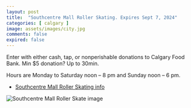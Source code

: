 ```yaml
---
layout: post
title:  "Southcentre Mall Roller Skating. Expires Sept 7, 2024"
categories: [ calgary ]
image: assets/images/city.jpg
comments: false
expired: false
---
```


Enter with either cash, tap, or nonperishable donations to Calgary Food Bank.  Min $5 donation?  Up to 30min.

Hours are Monday to Saturday noon – 8 pm and Sunday noon – 6 pm.

- [Southcentre Mall Roller Skating info](https://southcentremall.com/events/skate-and-celebrate/)


![Southcentre Mall Roller Skate image](https://southcentremall.com/wp-content/uploads/2024/08/60-20240807-P1380696-scaled.jpg)




